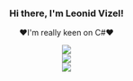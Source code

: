 <div align="center">
  <h3>Hi there, I'm Leonid Vizel!</h3>  
  <p align="center">❤️I'm really keen on C#❤️</p>
  <img src="https://github-readme-streak-stats.herokuapp.com/?user=Leonid-Vizel">
</div>
<div align="center">
  <img src="https://readme-typing-svg.herokuapp.com/?color=%2336BCF7&lines=%D0%9D%D0%B0%D0%B3%D0%BE%D0%B2%D0%BD%D0%BE%D0%BA%D0%BE%D0%B4%D0%B8%D0%BB%20%D0%B8%20%D1%80%D0%B0%D0%B4)))">
</div>
<div align="center">
  <img src="https://github-profile-trophy.vercel.app/?username=Leonid-Vizel">
</div>
